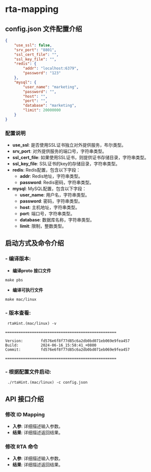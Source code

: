 
# rta-mapping

## config.json 文件配置介绍

```json
{
    "use_ssl": false, 
    "srv_port": "8801",
    "ssl_cert_file": "", 
    "ssl_key_file": "",
    "redis": { 
        "addr": "localhost:6379",
        "password": "123"
    },
    "mysql": {
        "user_name": "marketing",
        "password": "",
        "host": "",
        "port": "",
        "database": "marketing",
        "limit": 20000000
    }
}
```

### 配置说明

- **use_ssl**: 是否使用SSL证书独立对外提供服务，布尔类型。
- **srv_port**: 对外提供服务的端口号，字符串类型。
- **ssl_cert_file**: 如果使用SSL证书，则提供证书存储目录，字符串类型。
- **ssl_key_file**: SSL证书的key的存储目录，字符串类型。
- **redis**: Redis配置，包含以下字段：
    - **addr**: Redis地址，字符串类型。
    - **password**: Redis密码，字符串类型。
- **mysql**: MySQL配置，包含以下字段：
    - **user_name**: 用户名，字符串类型。
    - **password**: 密码，字符串类型。
    - **host**: 主机地址，字符串类型。
    - **port**: 端口号，字符串类型。
    - **database**: 数据库名称，字符串类型。
    - **limit**: 限制，整数类型。



## 启动方式及命令介绍
### - **编译版本**:
- **编译proto 接口文件**
```
make pbs
```
- **编译可执行文件**
```
make mac/linux
```

### - **版本查看**:   
```
 rtaHint.(mac/linux) -v

==================================================

Version:        fd576e6f8f77d85c6a2db0bd071eb069e9fea457
Build:          2024-06-16_15:58:41_+0800
Commit:         fd576e6f8f77d85c6a2db0bd071eb069e9fea457

==================================================
```

### - **根据配置文件启动**:

```
 ./rtaHint.(mac/linux) -c config.json
```
## API 接口介绍

### 修改 ID Mapping

- **入参**: 详细描述输入参数。
- **结果**: 详细描述返回结果。

### 修改 RTA 命令

- **入参**: 详细描述输入参数。
- **结果**: 详细描述返回结果。

